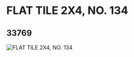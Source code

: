 # FLAT TILE 2X4, NO. 134
## 33769
![FLAT TILE 2X4, NO. 134](https://lc-www-live-s.legocdn.com/media/bricks/5/2/6190275.jpg)